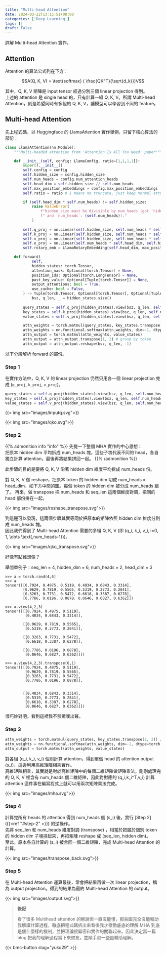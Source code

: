 ```yaml
---
title: "Multi-head Attention"
date: 2024-03-22T13:15:51+08:00
categories: ['Deep Learning']
tags: []
draft: False
---
```


詳解 Multi-head Attention 實作。  

<!--more-->

## Attention

Attention 的算法公式列在下方：

$$A(Q, K, V) = \text{softmax} ( \frac{QK^T}{\sqrt{d_k}})V$$

其中，Q, K, V 矩陣是 input tensor 經過分別三個 linear projection 得到。  
上述的 attention 是 single head 的，只有計算一組 Q, K, V。所謂 Multi-head Attention，則是希望同時有多組的 Q, K, V，讓模型可以學習到不同的 feature。

## Multi-head Attention

先上程式碼，以 Huggingface 的 LlamaAttention 實作舉例，只留下核心算法的部份：  

```python
class LlamaAttention(nn.Module):
    """Multi-headed attention from 'Attention Is All You Need' paper"""

    def __init__(self, config: LlamaConfig, ratio=[1,1,1,1]):
        super().__init__()
        self.config = config
        self.hidden_size = config.hidden_size
        self.num_heads = config.num_attention_heads
        self.head_dim = self.hidden_size // self.num_heads
        self.max_position_embeddings = config.max_position_embeddings
        self.ratio = ratio # 1 means no truncate, just keep normal attn

        if (self.head_dim * self.num_heads) != self.hidden_size:
            raise ValueError(
                f"hidden_size must be divisible by num_heads (got `hidden_size`: {self.hidden_size}"
                f" and `num_heads`: {self.num_heads})."
            )
        
        self.q_proj = nn.Linear(self.hidden_size, self.num_heads * self.head_dim, bias=False)
        self.k_proj = nn.Linear(self.hidden_size, self.num_heads * self.head_dim, bias=False)
        self.v_proj = nn.Linear(self.hidden_size, self.num_heads * self.head_dim, bias=False)
        self.o_proj = nn.Linear(self.num_heads * self.head_dim, self.hidden_size, bias=False)
        self.rotary_emb = LlamaRotaryEmbedding(self.head_dim, max_position_embeddings=self.max_position_embeddings)

    def forward(
            self,
            hidden_states: torch.Tensor,
            attention_mask: Optional[torch.Tensor] = None,
            position_ids: Optional[torch.LongTensor] = None,
            past_key_value: Optional[Tuple[torch.Tensor]] = None,
            output_attentions: bool = True,
            use_cache: bool = False,
        ) -> Tuple[torch.Tensor, Optional[torch.Tensor], Optional[Tuple[torch.Tensor]]]:
            bsz, q_len, _ = hidden_states.size()
        
        query_states = self.q_proj(hidden_states).view(bsz, q_len, self.num_heads, self.head_dim).transpose(1, 2)
        key_states = self.k_proj(hidden_states).view(bsz, q_len, self.num_heads, self.head_dim).transpose(1, 2)
        value_states = self.v_proj(hidden_states).view(bsz, q_len, self.num_heads, self.head_dim).transpose(1, 2)

        attn_weights = torch.matmul(query_states, key_states.transpose(2, 3)) / math.sqrt(self.head_dim)
        attn_weights = nn.functional.softmax(attn_weights, dim=-1, dtype=torch.float32).to(query_states.dtype)
        attn_output = torch.matmul(attn_weights, value_states)
        attn_output = attn_output.transpose(1, 2) # group by token
        attn_output = attn_output.reshape(bsz, q_len, -1)
```

以下分段解析 forward 的部份。

### Step 1

在實作方法中，Q, K, V 的 linear projection 仍然只用各一個 linear projection 完成 (`q_proj`, `k_proj`, `v_proj`)。  

```python
query_states = self.q_proj(hidden_states).view(bsz, q_len, self.num_heads, self.head_dim).transpose(1, 2)
key_states = self.k_proj(hidden_states).view(bsz, q_len, self.num_heads, self.head_dim).transpose(1, 2)
value_states = self.v_proj(hidden_states).view(bsz, q_len, self.num_heads, self.head_dim).transpose(1, 2)
```

{{< img src="images/inputq.svg">}}

{{< img src="images/qko.svg">}}

### Step 2

{{% admonition info "info" %}}
先提一下整個 MHA 實作的中心思想：  
把原本 hidden dim 平均拆成 num_heads 塊，這些子塊代表不同的 head，各自獨立計算 attention，最後再將結果拼回一起。
{{% /admonition %}}

此步驟的目的是要將 Q, K, V 沿著 hidden dim 維度平均拆成 num_heads 份。      

對 Q, K, V 做 reshape，把原本 token 的 hidden dim 切成 num_heads x head_dim，如下方中間的圖。每個 token 的 hidden dim 被分成 num_heads 組了。
再來，做 transpose 把 num_heads 和 seq_len 這兩個維度對調，把同的 head 部份拼在一起。

{{< img src="images/reshape_transpose.svg">}}

到這邊可以發現，這兩個步驟其實等同於把原本的矩陣依照 hidden dim 維度分割成 num_heads 塊。  
因此我們得到了 Multi-head Attention 需要的多組 Q, K, V (即 \(q_i, k_i, v_i, i=0, 1, \dots \text{,num_heads-1}\))。

{{< img src="images/qko_transpose.svg">}}

好像有點難想像？

舉間單例子：seq_len = 4, hidden_dim = 6, num_heads = 2, head_dim = 3

```
>>> a = torch.rand(4,6)
>>> a
tensor([[0.7924, 0.4975, 0.5119, 0.4034, 0.6843, 0.3314],
        [0.9629, 0.7819, 0.5565, 0.5319, 0.2773, 0.2841],
        [0.3263, 0.7731, 0.5472, 0.6618, 0.3387, 0.6278],
        [0.7786, 0.0196, 0.0878, 0.0646, 0.6827, 0.6362]])

>>> a.view(4,2,3)
tensor([[[0.7924, 0.4975, 0.5119],
         [0.4034, 0.6843, 0.3314]],

        [[0.9629, 0.7819, 0.5565],
         [0.5319, 0.2773, 0.2841]],

        [[0.3263, 0.7731, 0.5472],
         [0.6618, 0.3387, 0.6278]],

        [[0.7786, 0.0196, 0.0878],
         [0.0646, 0.6827, 0.6362]]])

>>> a.view(4,2,3).transpose(0,1)
tensor([[[0.7924, 0.4975, 0.5119],
         [0.9629, 0.7819, 0.5565],
         [0.3263, 0.7731, 0.5472],
         [0.7786, 0.0196, 0.0878]],

          
        [[0.4034, 0.6843, 0.3314],
         [0.5319, 0.2773, 0.2841],
         [0.6618, 0.3387, 0.6278],
         [0.0646, 0.6827, 0.6362]]])
```

很巧妙對吧。看到這裡我不禁驚嘆出聲。

### Step 3

```python
attn_weights = torch.matmul(query_states, key_states.transpose(2, 3)) / math.sqrt(self.head_dim)
attn_weights = nn.functional.softmax(attn_weights, dim=-1, dtype=torch.float32).to(query_states.dtype)
attn_output = torch.matmul(attn_weights, value_states)
```

對各組 \(q_i, k_i, v_i\) 個別計算 attention，得到單個 head 的 attention output \(s_i\)，這邊利用高維矩陣相乘實作。  
高維矩陣相乘，其實就是對於高維矩陣中的每個二維矩陣做矩陣乘法。剛剛處理完的 Q, K, V 裡含有 num_heads 個二維矩陣，因此對對應的 \(q_i,k_i^T,v_i\) 計算 attention 這件事在編寫程式上就可以用兩次矩陣乘法完成。

{{< img src="images/mha.svg">}}

### Step 4

計算完所有 heads 的 attention 得到 num_heads 個 \(s_i\) 後，實行 [Step 2]({{<ref "#step-2" >}}) 的逆操作。  
先將 seq_len 和 num_heads 維度對調 (transpose) ，相當於把屬於個別 token 的 hidden dim 子塊拼起來，再把矩陣 reshape 成 (seq_len, hidden dim)。  
至此，原本各自計算的 \(s_i\) 被合回一個二維矩陣，完成 Multi-head Attention 的計算。

{{< img src="images/transpose_back.svg">}}

### Step 5

在 Multi-head Attention 運算最後，常會把結果再做一次 linear projection，稱為 output projection。得到的結果為最終 Multi-head Attention 的 output。

{{< img src="images/output.svg">}}

> **後記**  
>   
> 看了很多 Multihead attention 的解說但一直沒能懂，那些圖完全沒能輔助我解讀計算過程。徹底把程式碼拆出來看後我才徹徹底底的理解 MHA 到底是個什麼樣的機制，並把理論很緊密和實作的關聯起來。因此決定寫一篇 blog 把我的理解過程寫下來備忘，並順手畫一些圖輔助理解。

{{< bmc-button slug="yuko29" >}}